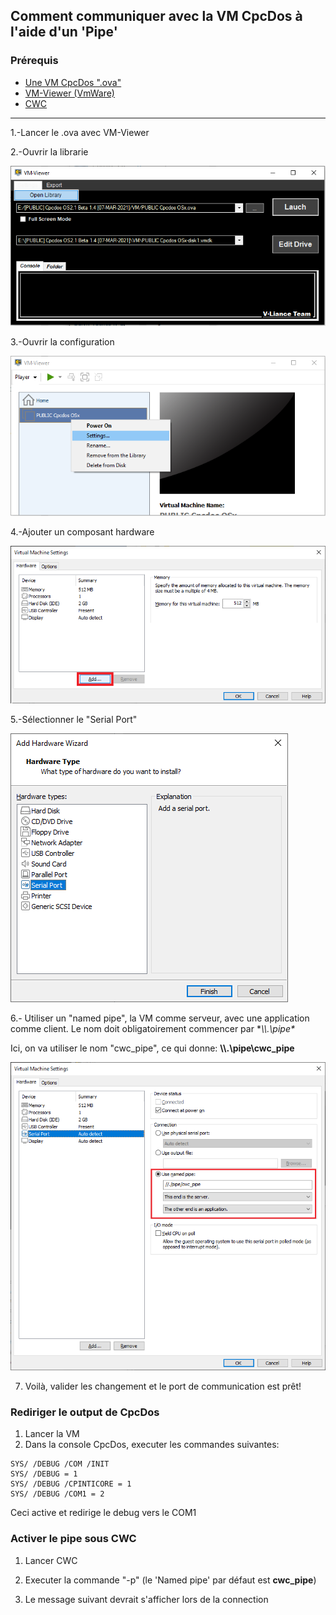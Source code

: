 ## Comment communiquer avec la VM CpcDos à l'aide d'un 'Pipe'

### Prérequis

* [Une VM CpcDos ".ova"](https://cpcdos.net/fr/download)
* [VM-Viewer (VmWare)](https://github.com/VLiance/VW_Viewer)
* [CWC](https://github.com/VLiance/Cwc)

***

1.-Lancer le .ova avec VM-Viewer

2.-Ouvrir la librarie

![Library img](1.png)


3.-Ouvrir la configuration

![Settings img](2.png)


4.-Ajouter un composant hardware

![Add img](3.png)


5.-Sélectionner le "Serial Port"

![Serial Port img](4.png)


6.- Utiliser un "named pipe", la VM comme serveur, avec une application comme client. Le nom doit obligatoirement commencer par **\\\\.\pipe\**

Ici, on va utiliser le nom "cwc_pipe", ce qui donne: **\\\\.\pipe\cwc_pipe**

![Serial Port img](5.png)

7. Voilà, valider les changement et le port de communication est prêt!


### Rediriger le output de CpcDos

1. Lancer la VM 
2. Dans la console CpcDos, executer les commandes suivantes:

```
SYS/ /DEBUG /COM /INIT
SYS/ /DEBUG = 1
SYS/ /DEBUG /CPINTICORE = 1
SYS/ /DEBUG /COM1 = 2
```
Ceci active et redirige le debug vers le COM1

### Activer le pipe sous CWC

1. Lancer CWC

2. Executer la commande "-p" (le 'Named pipe' par défaut est **cwc_pipe**)

3. Le message suivant devrait s'afficher lors de la connection
